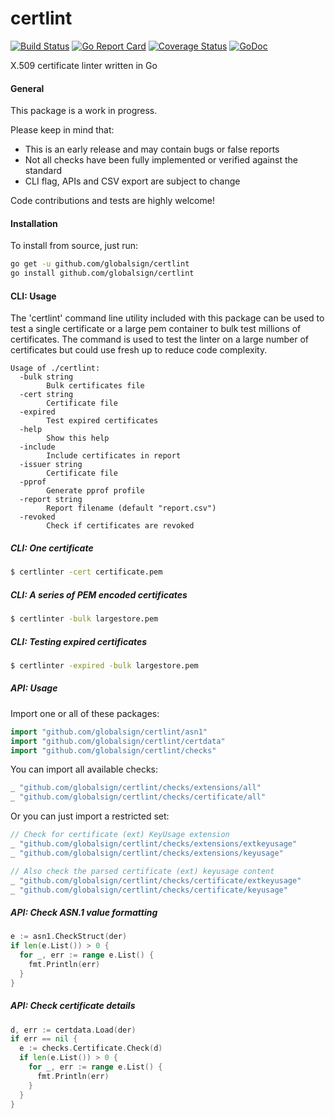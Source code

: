 # certlint

[![Build Status](https://travis-ci.org/globalsign/certlint.svg?branch=master)](https://travis-ci.org/globalsign/certlint)
[![Go Report Card](https://goreportcard.com/badge/github.com/globalsign/certlint)](https://goreportcard.com/report/github.com/globalsign/certlint)
[![Coverage Status](http://codecov.io/github/globalsign/certlint/coverage.svg?branch=master)](http://codecov.io/github.com/globalsign/certlint?branch=master)
[![GoDoc](https://godoc.org/github.com/globalsign/certlint?status.svg)](https://godoc.org/github.com/globalsign/certlint)

X.509 certificate linter written in Go

#### General
This package is a work in progress.

Please keep in mind that:
- This is an early release and may contain bugs or false reports
- Not all checks have been fully implemented or verified against the standard
- CLI flag, APIs and CSV export are subject to change

Code contributions and tests are highly welcome!

#### Installation

To install from source, just run:
```bash
go get -u github.com/globalsign/certlint
go install github.com/globalsign/certlint
```

#### CLI: Usage
The 'certlint' command line utility included with this package can be used to test a single certificate or a large pem container to bulk test millions of certificates. The command is used to test the linter on a large number of certificates but could use fresh up to reduce code complexity.

```
Usage of ./certlint:
  -bulk string
        Bulk certificates file
  -cert string
        Certificate file
  -expired
        Test expired certificates
  -help
        Show this help
  -include
        Include certificates in report
  -issuer string
        Certificate file
  -pprof
        Generate pprof profile
  -report string
        Report filename (default "report.csv")
  -revoked
        Check if certificates are revoked
```

##### CLI: One certificate
```bash
$ certlinter -cert certificate.pem
```

##### CLI: A series of PEM encoded certificates
```bash
$ certlinter -bulk largestore.pem
```

##### CLI: Testing expired certificates
```bash
$ certlinter -expired -bulk largestore.pem
```

##### API: Usage
Import one or all of these packages:

```go
import "github.com/globalsign/certlint/asn1"
import "github.com/globalsign/certlint/certdata"
import "github.com/globalsign/certlint/checks"
```

You can import all available checks:
```go
_ "github.com/globalsign/certlint/checks/extensions/all"
_ "github.com/globalsign/certlint/checks/certificate/all"
```

Or you can just import a restricted set:
```go
// Check for certificate (ext) KeyUsage extension
_ "github.com/globalsign/certlint/checks/extensions/extkeyusage"
_ "github.com/globalsign/certlint/checks/extensions/keyusage"

// Also check the parsed certificate (ext) keyusage content
_ "github.com/globalsign/certlint/checks/certificate/extkeyusage"
_ "github.com/globalsign/certlint/checks/certificate/keyusage"
```

##### API: Check ASN.1 value formatting
```go
e := asn1.CheckStruct(der)
if len(e.List()) > 0 {
  for _, err := range e.List() {
    fmt.Println(err)
  }
}
```

##### API: Check certificate details
```go
d, err := certdata.Load(der)
if err == nil {
  e := checks.Certificate.Check(d)
  if len(e.List()) > 0 {
    for _, err := range e.List() {
      fmt.Println(err)
    }
  }
}
```
